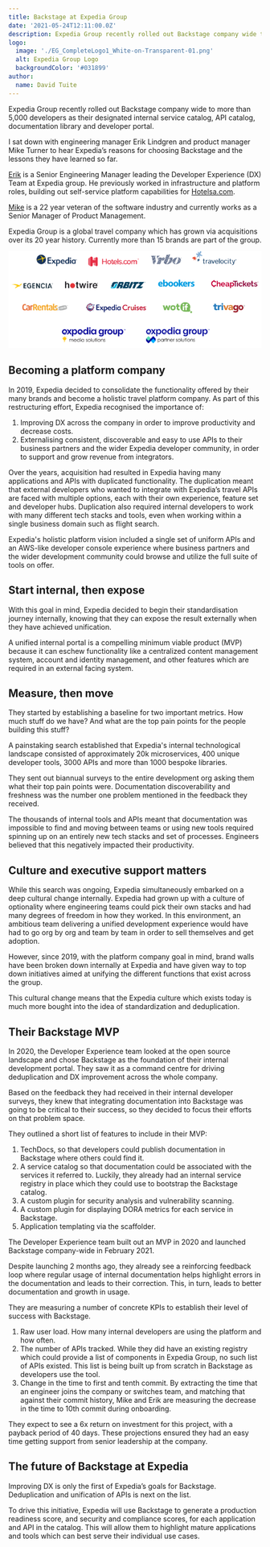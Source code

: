 ```yaml
---
title: Backstage at Expedia Group
date: '2021-05-24T12:11:00.0Z'
description: Expedia Group recently rolled out Backstage company wide to more than 5,000 developers as their designated internal service catalog, API catalog, documentation library and developer portal.
logo:
  image: './EG_CompleteLogo1_White-on-Transparent-01.png'
  alt: Expedia Group Logo
  backgroundColor: '#031899'
author:
  name: David Tuite
---
```


Expedia Group recently rolled out Backstage company wide to more than 5,000 developers as their designated internal service catalog, API catalog, documentation library and developer portal.

I sat down with engineering manager Erik Lindgren and product manager Mike Turner to hear Expedia’s reasons for choosing Backstage and the lessons they have learned so far.

[Erik][erik linkedin] is a Senior Engineering Manager leading the Developer Experience (DX) Team at Expedia group. He previously worked in infrastructure and platform roles, building out self-service platform capabilities for [Hotelsa.com][hotels dot com].

[Mike][mike linkedin] is a 22 year veteran of the software industry and currently works as a Senior Manager of Product Management.

Expedia Group is a global travel company which has grown via acquisitions over its 20 year history. Currently more than 15 brands are part of the group.

![Logos of all the companies which make up Expedia Group](./the-power-of-platform-logos-updated.png)

## Becoming a platform company


In 2019, Expedia decided to consolidate the functionality offered by their many brands and become a holistic travel platform company. As part of this restructuring effort, Expedia recognised the importance of:

 1. Improving DX across the company in order to improve productivity and decrease costs.
 2. Externalising consistent, discoverable and easy to use APIs to their business partners and the wider Expedia developer community, in order to support and grow revenue from integrators.

Over the years, acquisition had resulted in Expedia having many applications and APIs with duplicated  functionality. The duplication meant that external developers who wanted to integrate with Expedia’s travel APIs are faced with multiple options, each with their own experience, feature set and developer hubs. Duplication also required internal developers to work with many different tech stacks and tools, even when working within a single business domain such as flight search.

Expedia's holistic platform vision included a single set of uniform APIs and an AWS-like developer console experience where business partners and the wider  development community could browse and utilize the full suite of tools on offer.

## Start internal, then expose

With this goal in mind, Expedia decided to begin their standardisation journey internally, knowing that they can expose the result externally when they have achieved unification.

A unified internal portal is a compelling minimum viable product (MVP) because it can eschew functionality like a centralized content management system, account and identity management, and other features which are required in an external facing system.

## Measure, then move

They started by establishing a baseline for two important metrics. How much stuff do we have? And what are the top pain points for the people building this stuff?

A painstaking search established that Expedia's internal technological landscape consisted of approximately 20k microservices, 400 unique developer tools, 3000 APIs and more than 1000 bespoke libraries.

They sent out biannual surveys to the entire development org asking them what their top pain points were. Documentation discoverability and freshness was the number one problem mentioned in the feedback they received.

The thousands of internal tools and APIs meant that documentation was impossible to find and moving between teams or using new tools required spinning up on an entirely new tech stacks and set of processes. Engineers believed that this negatively impacted their productivity.

## Culture and executive support matters

While this search was ongoing, Expedia simultaneously embarked on a deep cultural change internally. Expedia had grown up with a culture of optionality where engineering teams could pick their own stacks and had many degrees of freedom in how they worked.
In this environment, an ambitious team delivering a unified development experience would have had to go org by org and team by team in order to sell themselves and get adoption.

However, since 2019, with the platform company goal in mind, brand walls have been broken down internally at Expedia and have given way to top down initiatives aimed at unifying the different functions that exist across the group.

This cultural change means that the Expedia culture which exists today is much more bought into the idea of standardization and deduplication.

## Their Backstage MVP

In 2020, the Developer Experience team looked at the open source landscape and chose Backstage as the foundation of their internal development portal. They saw it as a command centre for driving deduplication and DX improvement across the whole company.

Based on the feedback they had received in their internal developer surveys, they knew that integrating documentation into Backstage was going to be critical to their success, so they decided to focus their efforts on that problem space.

They outlined a short list of features to include in their MVP:

1. TechDocs, so that developers could publish documentation in Backstage where others could find it.
2. A service catalog so that documentation could be associated with the services it referred to. Luckily, they already had an internal service registry in place which they could use to bootstrap the Backstage catalog.
3. A custom plugin for security analysis and vulnerability scanning.
4. A custom plugin for displaying DORA metrics for each service in Backstage.
5. Application templating via the scaffolder.

The Developer Experience team built out an MVP in 2020 and launched Backstage company-wide in February 2021.

Despite launching 2 months ago, they already see a reinforcing feedback loop where regular usage of internal documentation helps highlight errors in the documentation and leads to their correction. This, in turn, leads to better documentation and growth in usage.

They are measuring a number of concrete KPIs to establish their level of success with Backstage.

1. Raw user load. How many internal developers are using the platform and how often.
2. The number of APIs tracked. While they did have an existing registry which could provide a list of components in Expedia Group, no such list of APIs existed. This list is being built up from scratch in Backstage as developers use the tool.
3. Change in the time to first and tenth commit. By extracting the time that an engineer joins the company or switches team, and matching that against their commit history, Mike and Erik are measuring the decrease in the time to 10th commit during onboarding.

They expect to see a 6x return on investment for this project, with a payback period of 40 days. These projections ensured they had an easy time getting support from senior leadership at the company.

## The future of Backstage at Expedia

Improving DX is only the first of Expedia’s goals for Backstage. Deduplication and unification of APIs is next on the list.

To drive this initiative, Expedia will use Backstage to generate a production readiness score, and security and compliance scores, for each application and API in the catalog. This will allow them to highlight mature applications and tools which can best serve their individual use cases. 



[erik linkedin]: https://www.linkedin.com/in/lindgrens/
[mike linkedin]: https://www.linkedin.com/in/michaeljturner2013/
[hotels dot com]: https://www.hotels.com/
